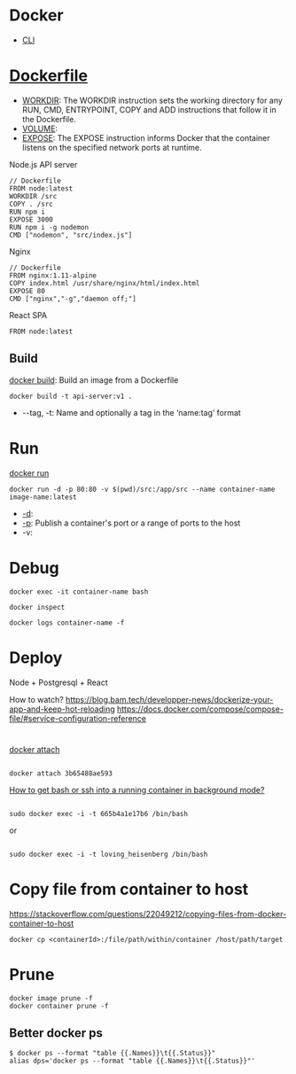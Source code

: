 # Docker

- [CLI](https://docs.docker.com/engine/reference/commandline)

# [Dockerfile](https://docs.docker.com/engine/reference/builder/)

- [WORKDIR](https://docs.docker.com/engine/reference/builder/#workdir): The WORKDIR instruction sets the working directory for any RUN, CMD, ENTRYPOINT, COPY and ADD instructions that follow it in the Dockerfile.
- [VOLUME](https://docs.docker.com/engine/reference/builder/#volume):
- [EXPOSE](https://docs.docker.com/engine/reference/builder/#expose): The EXPOSE instruction informs Docker that the container listens on the specified network ports at runtime.

Node.js API server

```
// Dockerfile
FROM node:latest
WORKDIR /src
COPY . /src
RUN npm i
EXPOSE 3000
RUN npm i -g nodemon
CMD ["nodemon", "src/index.js"]
```

Nginx

```
// Dockerfile
FROM nginx:1.11-alpine
COPY index.html /usr/share/nginx/html/index.html
EXPOSE 80
CMD ["nginx","-g","daemon off;"]
```

React SPA

```
FROM node:latest
```

## Build

[docker build](https://docs.docker.com/engine/reference/commandline/build/): Build an image from a Dockerfile

```
docker build -t api-server:v1 .
```

- --tag, -t: Name and optionally a tag in the ‘name:tag’ format

# Run

[docker run](https://docs.docker.com/engine/reference/run/)

```
docker run -d -p 80:80 -v $(pwd)/src:/app/src --name container-name image-name:latest
```

- [-d](https://docs.docker.com/engine/reference/run/#detached--d):
- [-p](https://docs.docker.com/engine/reference/run/#expose-incoming-ports): Publish a container's port or a range of ports to the host
- -v:

# Debug

```
docker exec -it container-name bash
```

```
docker inspect
```

```
docker logs container-name -f
```

# Deploy

Node + Postgresql + React

How to watch?
https://blog.bam.tech/developper-news/dockerize-your-app-and-keep-hot-reloading
https://docs.docker.com/compose/compose-file/#service-configuration-reference

#

[docker attach](https://docs.docker.com/engine/reference/commandline/attach/)

```

docker attach 3b65488ae593

```

[How to get bash or ssh into a running container in background mode?](https://askubuntu.com/questions/505506/how-to-get-bash-or-ssh-into-a-running-container-in-background-mode)

```

sudo docker exec -i -t 665b4a1e17b6 /bin/bash

```

or

```

sudo docker exec -i -t loving_heisenberg /bin/bash

```

# Copy file from container to host

https://stackoverflow.com/questions/22049212/copying-files-from-docker-container-to-host

```
docker cp <containerId>:/file/path/within/container /host/path/target
```

# Prune

```
docker image prune -f
docker container prune -f
```

## Better docker ps

```
$ docker ps --format "table {{.Names}}\t{{.Status}}"
alias dps='docker ps --format "table {{.Names}}\t{{.Status}}"'
```
